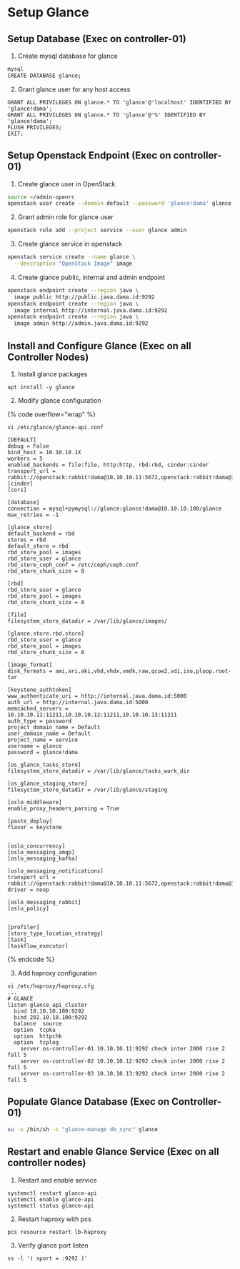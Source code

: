# Setup Glance

## Setup Database (Exec on controller-01)

1. Create mysql database for glance

```bash
mysql
CREATE DATABASE glance;
```

2. Grant glance user for any host access

```
GRANT ALL PRIVILEGES ON glance.* TO 'glance'@'localhost' IDENTIFIED BY 'glance!dama';
GRANT ALL PRIVILEGES ON glance.* TO 'glance'@'%' IDENTIFIED BY 'glance!dama';
FLUSH PRIVILEGES;
EXIT;
```

## Setup Openstack Endpoint (Exec on controller-01)

1. Create glance user in OpenStack

```bash
source ~/admin-openrc
openstack user create --domain default --password 'glance!dama' glance
```

2. Grant admin role for glance user

```bash
openstack role add --project service --user glance admin
```

3. Create glance service in openstack

```bash
openstack service create --name glance \
  --description "OpenStack Image" image
```

4. Create glance public, internal and admin endpoint

```bash
openstack endpoint create --region java \
  image public http://public.java.dama.id:9292
openstack endpoint create --region java \
  image internal http://internal.java.dama.id:9292
openstack endpoint create --region java \
  image admin http://admin.java.dama.id:9292
```



## Install and Configure Glance (Exec on all Controller Nodes)

1. Install glance packages

```
apt install -y glance
```

2. Modify glance configuration

{% code overflow="wrap" %}
```
vi /etc/glance/glance-api.conf

[DEFAULT]
debug = False
bind_host = 10.10.10.1X
workers = 5
enabled_backends = file:file, http:http, rbd:rbd, cinder:cinder
transport_url = rabbit://openstack:rabbit!dama@10.10.10.11:5672,openstack:rabbit!dama@10.10.10.12:5672,openstack:rabbit!dama@10.10.10.13:5672//
[cinder]
[cors]

[database]
connection = mysql+pymysql://glance:glance!dama@10.10.10.100/glance
max_retries = -1

[glance_store]
default_backend = rbd
stores = rbd
default_store = rbd
rbd_store_pool = images
rbd_store_user = glance
rbd_store_ceph_conf = /etc/ceph/ceph.conf
rbd_store_chunk_size = 8

[rbd]
rbd_store_user = glance
rbd_store_pool = images
rbd_store_chunk_size = 8

[file]
filesystem_store_datadir = /var/lib/glance/images/

[glance.store.rbd.store]
rbd_store_user = glance
rbd_store_pool = images
rbd_store_chunk_size = 8

[image_format]
disk_formats = ami,ari,aki,vhd,vhdx,vmdk,raw,qcow2,vdi,iso,ploop.root-tar

[keystone_authtoken]
www_authenticate_uri = http://internal.java.dama.id:5000
auth_url = http://internal.java.dama.id:5000
memcached_servers = 10.10.10.11:11211,10.10.10.12:11211,10.10.10.13:11211
auth_type = password
project_domain_name = Default
user_domain_name = Default
project_name = service
username = glance
password = glance!dama

[os_glance_tasks_store]
filesystem_store_datadir = /var/lib/glance/tasks_work_dir

[os_glance_staging_store]
filesystem_store_datadir = /var/lib/glance/staging

[oslo_middleware]
enable_proxy_headers_parsing = True

[paste_deploy]
flavor = keystone


[oslo_concurrency]
[oslo_messaging_amqp]
[oslo_messaging_kafka]

[oslo_messaging_notifications]
transport_url = rabbit://openstack:rabbit!dama@10.10.10.11:5672,openstack:rabbit!dama@10.10.10.12:5672,openstack:rabbit!dama@10.10.10.13:5672//
driver = noop

[oslo_messaging_rabbit]
[oslo_policy]


[profiler]
[store_type_location_strategy]
[task]
[taskflow_executor]
```
{% endcode %}

3. Add haproxy configuration

```
vi /etc/haproxy/haproxy.cfg
...
# GLANCE
listen glance_api_cluster
  bind 10.10.10.100:9292
  bind 202.10.10.100:9292
  balance  source
  option  tcpka
  option  httpchk
  option  tcplog
    server os-controller-01 10.10.10.11:9292 check inter 2000 rise 2 fall 5
    server os-controller-02 10.10.10.12:9292 check inter 2000 rise 2 fall 5
    server os-controller-03 10.10.10.13:9292 check inter 2000 rise 2 fall 5
```

## Populate Glance Database (Exec on Controller-01)

```bash
su -s /bin/sh -c "glance-manage db_sync" glance
```

## Restart and enable Glance Service (Exec on all controller nodes)

1. Restart and enable service

```
systemctl restart glance-api 
systemctl enable glance-api
systemctl status glance-api 
```

2. Restart haproxy with pcs

```
pcs resource restart lb-haproxy
```

3. Verify glance port listen

```
ss -l '( sport = :9292 )'
```

